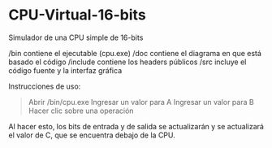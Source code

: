 # CPU-Virtual-16-bits
Simulador de una CPU simple de 16-bits

/bin contiene el ejecutable (cpu.exe)
/doc contiene el diagrama en que está basado el código
/include contiene los headers públicos
/src incluye el código fuente y la interfaz gráfica

Instrucciones de uso:

> Abrir /bin/cpu.exe
> Ingresar un valor para A
> Ingresar un valor para B
> Hacer clic sobre una operación

Al hacer esto, los bits de entrada y de salida se actualizarán
y se actualizará el valor de C, que se encuentra debajo de la
CPU.
